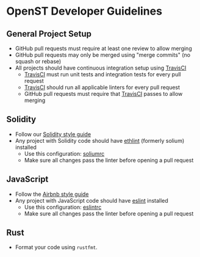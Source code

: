 # OpenST Developer Guidelines

## General Project Setup

* GitHub pull requests must require at least one review to allow merging
* GitHub pull requests may only be merged using "merge commits" (no squash or rebase)
* All projects should have continuous integration setup using [TravisCI]
  * [TravisCI] must run unit tests and integration tests for every pull request
  * [TravisCI] should run all applicable linters for every pull request
  * GitHub pull requests must require that [TravisCI] passes to allow merging

## Solidity

* Follow our [Solidity style guide]
* Any project with Solidity code should have [ethlint] (formerly solium) installed
  * Use this configuration: [soliumrc]
  * Make sure all changes pass the linter before opening a pull request

## JavaScript

* Follow the [Airbnb style guide]
* Any project with JavaScript code should have [eslint] installed
  * Use this configuration: [eslintrc]
  * Make sure all changes pass the linter before opening a pull request

## Rust

* Format your code using `rustfmt`.

[airbnb style guide]: https://github.com/airbnb/javascript
[eslint]: https://eslint.org/
[eslintrc]: ./.eslintrc.json
[ethlint]: https://github.com/duaraghav8/Ethlint
[solidity style guide]: ./SOLIDITY_STYLE_GUIDE.md
[soliumrc]: ./.soliumrc.json
[travisci]: https://travis-ci.org/
